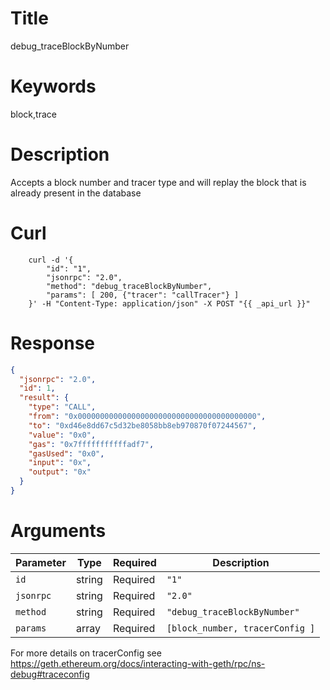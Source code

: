 # Title

debug_traceBlockByNumber

# Keywords

block,trace

# Description

Accepts a block number and tracer type and will replay the block that is already present in the database

# Curl

```shell
    curl -d '{
        "id": "1",
        "jsonrpc": "2.0",
        "method": "debug_traceBlockByNumber",
        "params": [ 200, {"tracer": "callTracer"} ]
    }' -H "Content-Type: application/json" -X POST "{{ _api_url }}"
```

# Response

```json
{
  "jsonrpc": "2.0",
  "id": 1,
  "result": {
    "type": "CALL",
    "from": "0x0000000000000000000000000000000000000000",
    "to": "0xd46e8dd67c5d32be8058bb8eb970870f07244567",
    "value": "0x0",
    "gas": "0x7fffffffffffadf7",
    "gasUsed": "0x0",
    "input": "0x",
    "output": "0x"
  }
}
```


# Arguments

| Parameter | Type   | Required | Description                     |
|-----------|--------|----------|---------------------------------|
| `id`      | string | Required | `"1"`                           |
| `jsonrpc` | string | Required | `"2.0"`                         |
| `method`  | string | Required | `"debug_traceBlockByNumber"`    |
| `params`  | array  | Required | `[block_number, tracerConfig ]` |

For more details on tracerConfig see https://geth.ethereum.org/docs/interacting-with-geth/rpc/ns-debug#traceconfig
